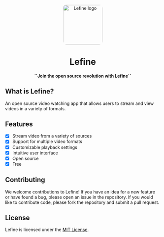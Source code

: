 <div align="center">
<br/>
<a href="https://lefine.netlify.app/">
<img src="https://raw.githubusercontent.com/Lefineco/iframe-test/main/assets/logo.png"
height="128"
alt="Lefine logo"
style="border-radius:10px;"
/>
</a>
<p><b><h1>Lefine</h1></b></p>
<p><h4>``Join the open source revolution with Lefine``</h4></p>

[//]: # ("Experience the power of open source with Lefine")

[//]: # ("Lefine: The ultimate, open source video experience")

[//]: # ("Stream with freedom using Lefine")

[//]: # ("Lefine: Where innovation meets open source video")

[//]: # ("Join the open source revolution with Lefine")
</div>

## What is Lefine?
An open source video watching app that allows users to stream and view videos in a variety of formats.

## Features
- [x] Stream video from a variety of sources
- [x] Support for multiple video formats
- [x] Customizable playback settings
- [x] Intuitive user interface
- [x] Open source
- [x] Free

## Contributing

We welcome contributions to Lefine! If you have an idea for a new feature or have found a bug, please open an issue in the repository. If you would like to contribute code, please fork the repository and submit a pull request.

## License
Lefine is licensed under the <a href="https://github.com/Lefineco/Web/blob/main/LICENCE.md">MIT License</a>.

